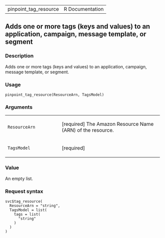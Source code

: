 <table style="width: 100%;">
<tbody>
<tr class="odd">
<td>pinpoint_tag_resource</td>
<td style="text-align: right;">R Documentation</td>
</tr>
</tbody>
</table>

## Adds one or more tags (keys and values) to an application, campaign, message template, or segment

### Description

Adds one or more tags (keys and values) to an application, campaign,
message template, or segment.

### Usage

    pinpoint_tag_resource(ResourceArn, TagsModel)

### Arguments

<table>
<colgroup>
<col style="width: 35%" />
<col style="width: 65%" />
</colgroup>
<tbody>
<tr class="odd">
<td><code
id="pinpoint_tag_resource_:_ResourceArn">ResourceArn</code></td>
<td><p>[required] The Amazon Resource Name (ARN) of the
resource.</p></td>
</tr>
<tr class="even">
<td><code id="pinpoint_tag_resource_:_TagsModel">TagsModel</code></td>
<td><p>[required]</p></td>
</tr>
</tbody>
</table>

### Value

An empty list.

### Request syntax

    svc$tag_resource(
      ResourceArn = "string",
      TagsModel = list(
        tags = list(
          "string"
        )
      )
    )
